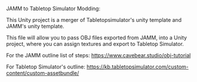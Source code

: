 JAMM to Tabletop Simulator Modding:

This Unity project is a merger of Tabletopsimulator's unity template and JAMM's unity template.

This file will allow you to pass OBJ files exported from JAMM, into a Unity project, where you can assign textures and export to Tabletop Simulator.

For the JAMM outline list of steps: https://www.cavebear.studio/obj-tutorial

For Tabletop Simulator's outline: https://kb.tabletopsimulator.com/custom-content/custom-assetbundle/
